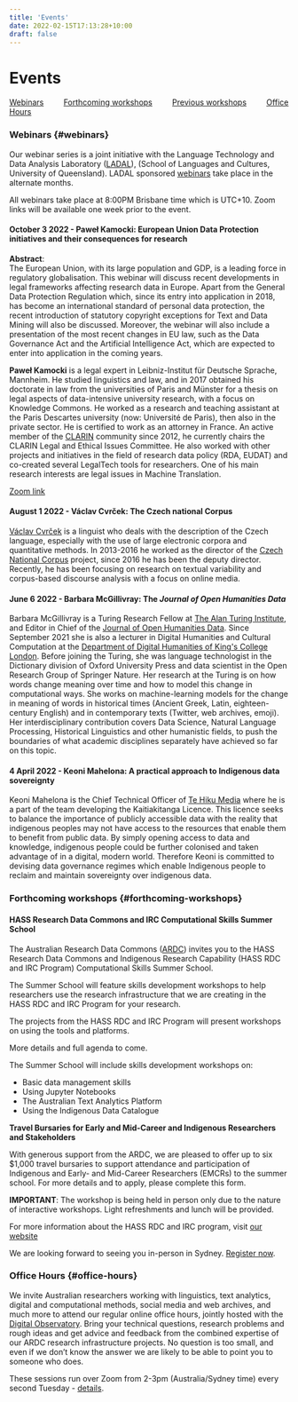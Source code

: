 ```yaml
---
title: 'Events'
date: 2022-02-15T17:13:28+10:00
draft: false
---
```


# Events

[Webinars](#webinars) &emsp;&emsp;
[Forthcoming workshops](#forthcoming-workshops) &emsp;&emsp;
[Previous workshops](/workshops) &emsp;&emsp;
[Office Hours](#office-hours)

### Webinars {#webinars}

Our webinar series is a joint initiative with the Language Technology and Data Analysis Laboratory ([LADAL](https://slcladal.github.io/index.html)), (School of Languages and Cultures, University of Queensland). LADAL sponsored [webinars](https://slcladal.github.io/webinars2022.html) take place in the alternate months.

All webinars take place at 8:00PM Brisbane time which is UTC+10. Zoom links will be available one week prior to the event.

#### October 3 2022 - Paweł Kamocki: European Union Data Protection initiatives and their consequences for research

**Abstract**:<br>
The European Union, with its large population and GDP, is a leading force in regulatory globalisation. This webinar will discuss recent developments in legal frameworks affecting research data in Europe. Apart from the General Data Protection Regulation which, since its entry into application in 2018, has become an international standard of personal data protection, the recent introduction of statutory copyright exceptions for Text and Data Mining will also be discussed. Moreover, the webinar will also include a presentation of the most recent changes in EU law, such as the Data Governance Act and the Artificial Intelligence Act, which are expected to enter into application in the coming years.

**Paweł Kamocki** is a legal expert in Leibniz-Institut für Deutsche Sprache, Mannheim. He studied linguistics and law, and in 2017 obtained his doctorate in law from the universities of Paris and Münster for a thesis on legal aspects of data-intensive university research, with a focus on Knowledge Commons. He worked as a research and teaching assistant at the Paris Descartes university (now: Université de Paris), then also in the private sector. He is certified to work as an attorney in France. An active member of the [CLARIN](https://www.clarin.eu/) community since 2012, he currently chairs the CLARIN Legal and Ethical Issues Committee. He also worked with other projects and initiatives in the field of research data policy (RDA, EUDAT) and co-created several LegalTech tools for researchers. One of his main research interests are legal issues in Machine Translation.

[Zoom link](https://uqz.zoom.us/j/82090438697?from=addon)

#### August 1 2022 - Václav Cvrček: The Czech national Corpus

[Václav Cvrček](https://ucnk.ff.cuni.cz/en/institute/people/vaclav-cvrcek-2/) is a linguist who deals with the description of the Czech language, especially with the use of large electronic corpora and quantitative methods. In 2013-2016 he worked as the director of the [Czech National Corpus](https://ucnk.ff.cuni.cz/en/) project, since 2016 he has been the deputy director. Recently, he has been focusing on research on textual variability and corpus-based discourse analysis with a focus on online media.

#### June 6 2022 - Barbara McGillivray: The _Journal of Open Humanities Data_

Barbara McGillivray is a Turing Research Fellow at [The Alan Turing Institute](https://www.turing.ac.uk/), and Editor in Chief of the [Journal of Open Humanities Data](https://openhumanitiesdata.metajnl.com/). Since September 2021 she is also a lecturer in Digital Humanities and Cultural Computation at the [Department of Digital Humanities of King's College London](https://www.kcl.ac.uk/ddh). Before joining the Turing, she was language technologist in the Dictionary division of Oxford University Press and data scientist in the Open Research Group of Springer Nature. Her research at the Turing is on how words change meaning over time and how to model this change in computational ways. She works on machine-learning models for the change in meaning of words in historical times (Ancient Greek, Latin, eighteen-century English) and in contemporary texts (Twitter, web archives, emoji). Her interdisciplinary contribution covers Data Science, Natural Language Processing, Historical Linguistics and other humanistic fields, to push the boundaries of what academic disciplines separately have achieved so far on this topic.

#### 4 April 2022 - Keoni Mahelona: A practical approach to Indigenous data sovereignty

Keoni Mahelona is the Chief Technical Officer of [Te Hiku Media](https://tehiku.nz/) where he is a part of the team developing the Kaitiakitanga Licence. This licence seeks to balance the importance of publicly accessible data with the reality that indigenous peoples may not have access to the resources that enable them to benefit from public data. By simply opening access to data and knowledge, indigenous people could be further colonised and taken advantage of in a digital, modern world. Therefore Keoni is committed to devising data governance regimes which enable Indigenous people to reclaim and maintain sovereignty over indigenous data.

### Forthcoming workshops {#forthcoming-workshops}

#### HASS Research Data Commons and IRC Computational Skills Summer School

The Australian Research Data Commons ([ARDC](https://www.ardc.edu.au)) invites you to the HASS Research Data Commons and Indigenous Research Capability (HASS RDC and IRC Program) Computational Skills Summer School.

The Summer School will feature skills development workshops to help researchers use the research infrastructure that we are creating in the HASS RDC and IRC Program for your research.

The projects from the HASS RDC and IRC Program will present workshops on using the tools and platforms.

More details and full agenda to come.

The Summer School will include skills development workshops on:

- Basic data management skills
- Using Jupyter Notebooks
- The Australian Text Analytics Platform
- Using the Indigenous Data Catalogue

**Travel Bursaries for Early and Mid-Career and Indigenous Researchers and Stakeholders**

With generous support from the ARDC, we are pleased to offer up to six $1,000 travel bursaries to support attendance and participation of Indigenous and Early- and Mid-Career Researchers (EMCRs) to the summer school. For more details and to apply, please complete this form.

**IMPORTANT**: The workshop is being held in person only due to the nature of interactive workshops. Light refreshments and lunch will be provided.

For more information about the HASS RDC and IRC program, visit [our website](https://ardc.edu.au/program/hass-rdc-indigenous-research-capability/)

We are looking forward to seeing you in-person in Sydney. [Register now](https://www.eventbrite.com.au/e/hass-research-data-commons-and-irc-computational-skills-summer-school-tickets-465446802917).

### Office Hours {#office-hours}

We invite Australian researchers working with linguistics, text analytics, digital and computational methods, social media and web archives, and much more to attend our regular online office hours, jointly hosted with the [Digital Observatory](https://research.qut.edu.au/digitalobservatory/). Bring your technical questions, research problems and rough ideas and get advice and feedback from the combined expertise of our ARDC research infrastructure projects. No question is too small, and even if we don’t know the answer we are likely to be able to point you to someone who does.

These sessions run over Zoom from 2-3pm (Australia/Sydney time) every second Tuesday - [details](https://research.qut.edu.au/digitalobservatory/office-hours/).
